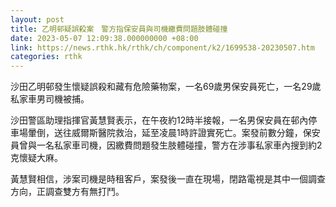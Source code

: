 ```yaml
---
layout: post
title: 乙明邨疑誤殺案　警方指保安員與司機繳費問題肢體碰撞
date: 2023-05-07 12:09:38.000000000 +08:00
link: https://news.rthk.hk/rthk/ch/component/k2/1699538-20230507.htm
categories: rthk
---
```


沙田乙明邨發生懷疑誤殺和藏有危險藥物案，一名69歲男保安員死亡，一名29歲私家車男司機被捕。

沙田警區助理指揮官黃慧賢表示，在午夜約12時半接報，一名男保安員在邨內停車場暈倒，送往威爾斯醫院救治，延至凌晨1時許證實死亡。案發前數分鐘，保安員曾與一名私家車司機，因繳費問題發生肢體碰撞，警方在涉事私家車內搜到約2克懷疑大麻。

黃慧賢相信，涉案司機是時租客戶，案發後一直在現場，閉路電視是其中一個調查方向，正調查雙方有無打鬥。
